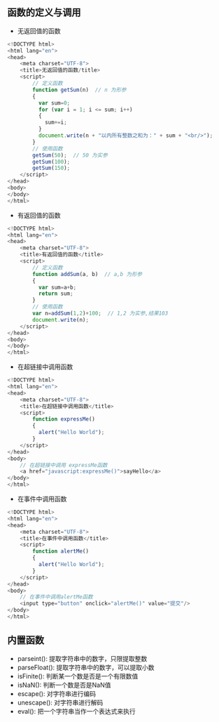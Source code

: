 ## 函数的定义与调用
- 无返回值的函数
```javascript
<!DOCTYPE html>
<html lang="en">
<head>
    <meta charset="UTF-8">
    <title>无返回值的函数/title>
    <script>
        // 定义函数
        function getSum(n)  // n 为形参
        {
          var sum=0;
          for (var i = 1; i <= sum; i++)
          {
            sum+=i;
          }
          document.write(n + "以内所有整数之和为：" + sum + "<br/>");
        }
        // 使用函数
        getSum(50);  // 50 为实参
        getSum(100);
        getSum(150);
    </script>
</head>
<body>
</body>
</html>
```

- 有返回值的函数
```javascript
<!DOCTYPE html>
<html lang="en">
<head>
    <meta charset="UTF-8">
    <title>有返回值的函数</title>
    <script>
        // 定义函数
        function addSum(a, b)  // a,b 为形参
        {
          var sum=a+b;
          return sum;
        }
        // 使用函数
        var n=addSum(1,2)+100;  // 1,2 为实参,结果103
        document.write(n);
    </script>
</head>
<body>
</body>
</html>
```

- 在超链接中调用函数
```javascript
<!DOCTYPE html>
<html lang="en">
<head>
    <meta charset="UTF-8">
    <title>在超链接中调用函数</title>
    <script>
        function expressMe() 
        {
          alert("Hello World");
        }
    </script>
</head>
<body>
    // 在超链接中调用 expressMe函数
    <a href="javascript:expressMe()">sayHello</a> 
</body>
</html>
```

- 在事件中调用函数
```javascript
<!DOCTYPE html>
<html lang="en">
<head>
    <meta charset="UTF-8">
    <title>在事件中调用函数</title>
    <script>
        function alertMe() 
        {
          alert("Hello World");
        }
    </script>
</head>
<body>
    // 在事件中调用alertMe函数
    <input type="button" onclick="alertMe()" value="提交"/> 
</body>
</html>
```

## 内置函数
- parseint(): 提取字符串中的数字，只限提取整数
- parseFloat(): 提取字符串中的数字，可以提取小数
- isFinite(): 判断某一个数是否是一个有限数值
- isNaN(): 判断一个数是否是NaN值
- escape(): 对字符串进行编码
- unescape(): 对字符串进行解码
- eval(): 把一个字符串当作一个表达式来执行

